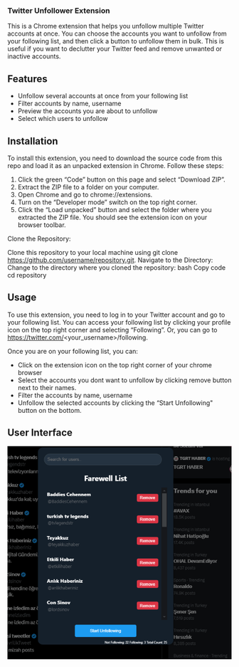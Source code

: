 ### Twitter Unfollower Extension

This is a Chrome extension that helps you unfollow multiple Twitter accounts at once. You can choose the accounts you want to unfollow from your following list, and then click a button to unfollow them in bulk. This is useful if you want to declutter your Twitter feed and remove unwanted or inactive accounts.

## Features

- Unfollow several accounts at once from your following list
- Filter accounts by name, username
- Preview the accounts you are about to unfollow
- Select which users to unfollow

## Installation

To install this extension, you need to download the source code from this repo and load it as an unpacked extension in Chrome. Follow these steps:

1. Click the green “Code” button on this page and select “Download ZIP”.
2. Extract the ZIP file to a folder on your computer.
3. Open Chrome and go to chrome://extensions.
4. Turn on the “Developer mode” switch on the top right corner.
5. Click the “Load unpacked” button and select the folder where you extracted the ZIP file.
   You should see the extension icon on your browser toolbar.

Clone the Repository:

Clone this repository to your local machine using git clone https://github.com/username/repository.git.
Navigate to the Directory:
Change to the directory where you cloned the repository:
bash
Copy code
cd repository

## Usage

To use this extension, you need to log in to your Twitter account and go to your following list. You can access your following list by clicking your profile icon on the top right corner and selecting “Following”. Or, you can go to https://twitter.com/<your_username>/following.

Once you are on your following list, you can:

- Click on the extension icon on the top right corner of your chrome browser
- Select the accounts you dont want to unfollow by clicking remove button next to their names.
- Filter the accounts by name, username
- Unfollow the selected accounts by clicking the “Start Unfollowing" button on the bottom.

## User Interface

![uiphoto](./readme/ui.png)
